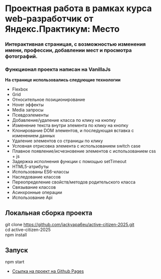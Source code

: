 # Проектная работа в рамках курса web-разработчик от Яндекс.Практикум: Место

### Интерактивная страницая, с возможностью изменения имени, профессии, добавлении мест и просмотра фотографий.
### Функционал проекта написан на VanillaJs

**На странице использовались следующие технологии**

* Flexbox
* Grid
* Относительное позиционирование
* Hover эффекты
* Media запросы
* Псевдоэлементы
* Добавление/удаление класса по клику на кнопку
* Изменение текста внутри элемента по клику на кнопку
* Клонирование DOM элементов, и последующая вставка с изменением данных
* Удаление элементов со страницы по клику
* Условная отрисовка элемента с использованием switch case
* Плавное появление/исчезновение элементов с использованием css + js
* Задержка исполнения функции с помощью setTimeout
* HTML5-атрибуты
* Использованы ES6-классы
* Наследование классов
* Переопределение свойств/методов родительского класса
* Связывание классов
* Асинхронные операции
* Использование Api

## Локальная сборка проекта
git clone https://github.com/jackyapa6eu/active-citizen-2025.git  
cd active-citizen-2025  
npm install  

## Запуск  
npm start  

* [Ссылка на проект на Github Pages](https://jackyapa6eu.github.io/mesto/index.html)


